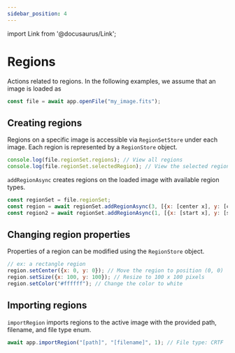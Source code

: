 ```yaml
---
sidebar_position: 4
---
```


import Link from '@docusaurus/Link';

# Regions

Actions related to regions. In the following examples, we assume that an image is loaded as

```javascript
const file = await app.openFile("my_image.fits");
```

## Creating regions

Regions on a specific image is accessible via <ApiLink path="/.-stores/class/RegionSetStore">`RegionSetStore`</ApiLink> under each image. Each region is represented by a <ApiLink path="/.-stores/class/RegionStore">`RegionStore`</ApiLink> object.

```javascript
console.log(file.regionSet.regions); // View all regions
console.log(file.regionSet.selectedRegion); // View the selected region
```

<p><ApiLink path="/.-stores/class/RegionSetStore/#addRegionAsync"><code>addRegionAsync</code></ApiLink> creates regions on the loaded image with available <Link to="https://carta-protobuf.readthedocs.io/en/latest/enums.html#regiontype">region types</Link>.</p>

```javascript
const regionSet = file.regionSet;
const region = await regionSet.addRegionAsync(3, [{x: [center x], y: [center y]}, {x: [width], y: [height]}]); // Add a rectangle region
const region2 = await regionSet.addRegionAsync(1, [{x: [start x], y: [start y]}, {x: [end x], y: [end y]}]); // Add a line region
```

## Changing region properties

Properties of a region can be modified using the <ApiLink path="/.-stores/class/RegionStore">`RegionStore`</ApiLink> object.

```javascript
// ex: a rectangle region
region.setCenter({x: 0, y: 0}); // Move the region to position (0, 0)
region.setSize({x: 100, y: 100}); // Resize to 100 x 100 pixels
region.setColor("#ffffff"); // Change the color to white
```

## Importing regions

<p><ApiLink path="/.-stores/class/AppStore/#importRegion"><code>importRegion</code></ApiLink> imports regions to the active image with the provided path, filename, and <Link to="https://carta-protobuf.readthedocs.io/en/latest/enums.html#filetype">file type</Link> enum.</p>

```javascript
await app.importRegion("[path]", "[filename]", 1); // File type: CRTF
```
